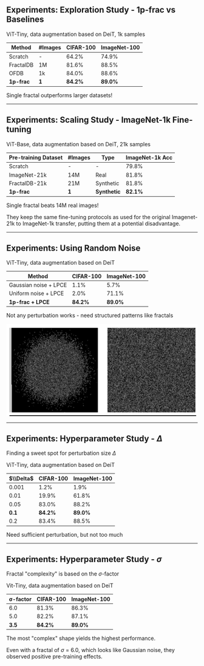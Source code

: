 ## Experiments: Exploration Study - 1p-frac vs Baselines

ViT-Tiny, data augmentation based on DeiT, 1k samples

| Method      | #Images | CIFAR-100 | ImageNet-100 |
| ----------- | ------- | --------- | ------------ |
| Scratch     | -       | 64.2%     | 74.9%        |
| FractalDB   | 1M      | 81.6%     | 88.5%        |
| OFDB        | 1k      | 84.0%     | 88.6%        |
| **1p-frac** | **1**   | **84.2%** | **89.0%**    |

Single fractal outperforms larger datasets!

---

## Experiments: Scaling Study - ImageNet-1k Fine-tuning

ViT-Base, data augmentation based on DeiT, 21k samples

| Pre-training Dataset | #Images | Type          | ImageNet-1k Acc |
| -------------------- | ------- | ------------- | --------------- |
| Scratch              | -       | -             | 79.8%           |
| ImageNet-21k         | 14M     | Real          | 81.8%           |
| FractalDB-21k        | 21M     | Synthetic     | 81.8%           |
| **1p-frac**          | **1**   | **Synthetic** | **82.1%**       |

Single fractal beats 14M real images!

They keep the same fine-tuning protocols as used for the original Imagenet-21k to ImageNet-1k transfer, putting them at a potential disadvantage.

---

## Experiments: Using Random Noise

ViT-Tiny, data augmentation based on DeiT

| Method                | CIFAR-100 | ImageNet-100 |
| --------------------- | --------- | ------------ |
| Gaussian noise + LPCE | 1.1%      | 5.7%         |
| Uniform noise + LPCE  | 2.0%      | 71.1%        |
| **1p-frac + LPCE**    | **84.2%** | **89.0%**    |

Not any perturbation works - need structured patterns like fractals

![noise](noise.png)

---

## Experiments: Hyperparameter Study - $\Delta$

Finding a sweet spot for perturbation size $\Delta$

ViT-Tiny, data augmentation based on DeiT

| $\\Delta$ | CIFAR-100 | ImageNet-100 |
| --------- | --------- | ------------ |
| 0.001     | 1.2%      | 1.9%         |
| 0.01      | 19.9%     | 61.8%        |
| 0.05      | 83.0%     | 88.2%        |
| **0.1**   | **84.2%** | **89.0%**    |
| 0.2       | 83.4%     | 88.5%        |

Need sufficient perturbation, but not too much

---

## Experiments: Hyperparameter Study - $\sigma$

Fractal "complexity" is based on the $\sigma$-factor

Vit-Tiny, data augmentation based on DeiT

| σ-factor | CIFAR-100 | ImageNet-100 |
| -------- | --------- | ------------ |
| 6.0      | 81.3%     | 86.3%        |
| 5.0      | 82.2%     | 87.1%        |
| **3.5**  | **84.2%** | **89.0%**    |

The most "complex" shape yields the highest performance. 

Even with a fractal of $\sigma$ = 6.0, which looks like Gaussian noise, they observed positive pre-training effects.
